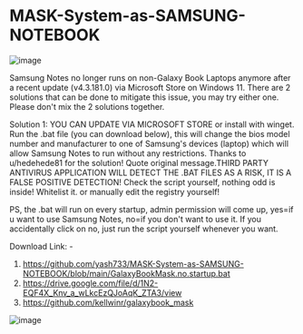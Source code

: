 # MASK-System-as-SAMSUNG-NOTEBOOK
![image](https://github.com/yash733/MASK-System-as-SAMSUNG-NOTEBOOK/assets/100533686/6e8fc52c-3e10-44e1-88d4-a529a5d3d077)

Samsung Notes no longer runs on non-Galaxy Book Laptops anymore after a recent update (v4.3.181.0) via Microsoft Store on Windows 11. There are 2 solutions that can be done to mitigate this issue, you may try either one. Please don't mix the 2 solutions together.

Solution 1: YOU CAN UPDATE VIA MICROSOFT STORE or install with winget. Run the .bat file (you can download below), this will change the bios model number and manufacturer to one of Samsung's devices (laptop) which will allow Samsung Notes to run without any restrictions. Thanks to u/hedehede81 for the solution! Quote original message.THIRD PARTY ANTIVIRUS APPLICATION WILL DETECT THE .BAT FILES AS A RISK, IT IS A FALSE POSITIVE DETECTION! Check the script yourself, nothing odd is inside! Whitelist it. or manually edit the registry yourself!

PS, the .bat will run on every startup, admin permission will come up, yes=if u want to use Samsung Notes, no=if you don't want to use it. If you accidentally click on no, just run the script yourself whenever you want.

Download Link: -
1) https://github.com/yash733/MASK-System-as-SAMSUNG-NOTEBOOK/blob/main/GalaxyBookMask.no.startup.bat
2) https://drive.google.com/file/d/1N2-EQF4X_Knv_a_wLkcEzQJoAqK_ZTA3/view
3) https://github.com/kellwinr/galaxybook_mask

![image](https://github.com/yash733/MASK-System-as-SAMSUNG-NOTEBOOK/assets/100533686/e80ff2b2-c858-4d39-9c01-30be2b9b8334)
